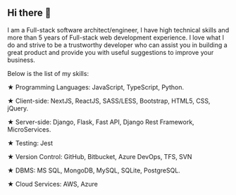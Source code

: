 ## Hi there 👋

I am a Full-stack software architect/engineer, I have high technical skills and more than 5 years of Full-stack web development experience. I love what I do and strive to be a trustworthy developer who can assist you in building a great product and provide you with useful suggestions to improve your business.

Below is the list of my skills:

★ Programming Languages: JavaScript, TypeScript, Python.

★ Client-side: NextJS, ReactJS, SASS/LESS, Bootstrap, HTML5, CSS, jQuery.

★ Server-side: Django, Flask, Fast API, Django Rest Framework, MicroServices.

★ Testing: Jest

★ Version Control: GitHub, Bitbucket, Azure DevOps, TFS, SVN

★ DBMS: MS SQL, MongoDB, MySQL, SQLite, PostgreSQL.

★ Cloud Services: AWS, Azure
